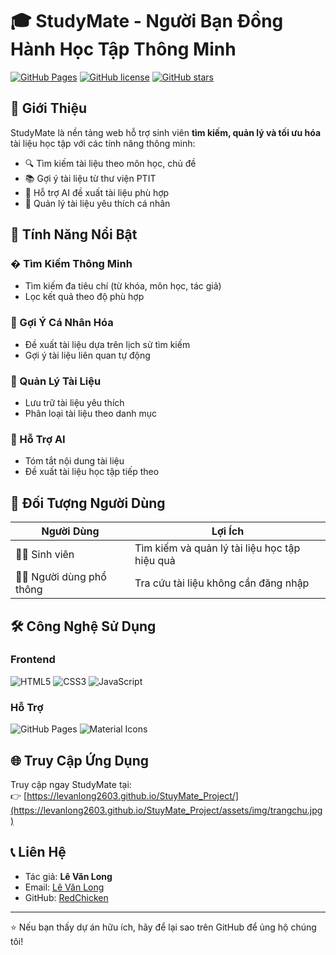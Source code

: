 # 🎓 StudyMate - Người Bạn Đồng Hành Học Tập Thông Minh

[![GitHub Pages](https://img.shields.io/badge/GitHub%20Pages-Live-brightgreen)](https://levanlong2603.github.io/StuyMate_Project/)
[![GitHub license](https://img.shields.io/github/license/levanlong2603/StuyMate_Project)](LICENSE)
[![GitHub stars](https://img.shields.io/github/stars/levanlong2603/StuyMate_Project)](https://github.com/levanlong2603/StuyMate_Project/stargazers)

## 🌟 Giới Thiệu

StudyMate là nền tảng web hỗ trợ sinh viên **tìm kiếm, quản lý và tối ưu hóa** tài liệu học tập với các tính năng thông minh:

- 🔍 Tìm kiếm tài liệu theo môn học, chủ đề
- 📚 Gợi ý tài liệu từ thư viện PTIT
- 🧠 Hỗ trợ AI đề xuất tài liệu phù hợp
- 💾 Quản lý tài liệu yêu thích cá nhân

## 🚀 Tính Năng Nổi Bật

### � Tìm Kiếm Thông Minh
- Tìm kiếm đa tiêu chí (từ khóa, môn học, tác giả)
- Lọc kết quả theo độ phù hợp

### 🎯 Gợi Ý Cá Nhân Hóa
- Đề xuất tài liệu dựa trên lịch sử tìm kiếm
- Gợi ý tài liệu liên quan tự động

### 📂 Quản Lý Tài Liệu
- Lưu trữ tài liệu yêu thích
- Phân loại tài liệu theo danh mục

### 🤖 Hỗ Trợ AI
- Tóm tắt nội dung tài liệu
- Đề xuất tài liệu học tập tiếp theo

## 👥 Đối Tượng Người Dùng

| Người Dùng | Lợi Ích |
|------------|---------|
| 👨‍🎓 Sinh viên | Tìm kiếm và quản lý tài liệu học tập hiệu quả |
| 👩‍💼 Người dùng phổ thông | Tra cứu tài liệu không cần đăng nhập |

## 🛠 Công Nghệ Sử Dụng

### Frontend
![HTML5](https://img.shields.io/badge/HTML5-E34F26?logo=html5&logoColor=white)
![CSS3](https://img.shields.io/badge/CSS3-1572B6?logo=css3&logoColor=white)
![JavaScript](https://img.shields.io/badge/JavaScript-F7DF1E?logo=javascript&logoColor=black)

### Hỗ Trợ
![GitHub Pages](https://img.shields.io/badge/GitHub%20Pages-222222?logo=github&logoColor=white)
![Material Icons](https://img.shields.io/badge/Material%20Icons-0081CB?logo=google&logoColor=white)

## 🌐 Truy Cập Ứng Dụng

Truy cập ngay StudyMate tại:  
👉 [https://levanlong2603.github.io/StuyMate_Project/](https://levanlong2603.github.io/StuyMate_Project/assets/img/trangchu.jpg)

## 📞 Liên Hệ

- Tác giả: **Lê Văn Long**
- Email: [Lê Văn Long](mailto:long2k4fahu@gm.com) 
- GitHub: [RedChicken](https://github.com/levanlong2603)

---

⭐ Nếu bạn thấy dự án hữu ích, hãy để lại sao trên GitHub để ủng hộ chúng tôi!

